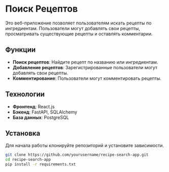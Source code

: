 # Поиск Рецептов

Это веб-приложение позволяет пользователям искать рецепты по ингредиентам. Пользователи могут добавлять свои рецепты, просматривать существующие рецепты и оставлять комментарии.

## Функции

- **Поиск рецептов**: Найдите рецепт по названию или ингредиентам.
- **Добавление рецептов**: Зарегистрированные пользователи могут добавлять свои рецепты.
- **Комментирование**: Пользователи могут комментировать рецепты.

## Технологии

- **Фронтенд**: React.js
- **Бэкенд**: FastAPI, SQLAlchemy
- **База данных**: PostgreSQL

## Установка

Для начала работы клонируйте репозиторий и установите зависимости.

```bash
git clone https://github.com/yourusername/recipe-search-app.git
cd recipe-search-app
pip install -r requirements.txt

            
